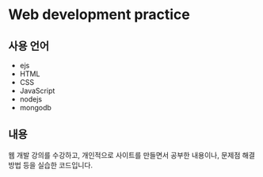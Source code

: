# Web development practice

## 사용 언어

- ejs
- HTML
- CSS
- JavaScript
- nodejs
- mongodb

## 내용

웹 개발 강의를 수강하고, 개인적으로 사이트를 만들면서 공부한 내용이나, 문제점 해결 방법 등을 실습한 코드입니다.
